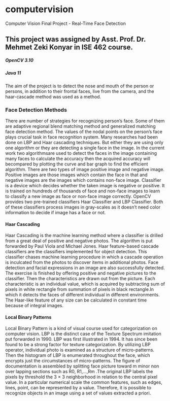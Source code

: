 # computervision
Computer Vision Final Project - Real-Time Face Detection

## This project was assigned by Asst. Prof. Dr. Mehmet Zeki Konyar in ISE 462 course.
##### OpenCV 3.10
##### Java 11
The aim of the project is to detect the nose and mouth of the person or persons, in addition to their frontal faces, live from the camera, and the haar-cascade method was used as a method.

### Face Detection Methods
There are number of strategies for recognizing person’s face. Some of them are adaptive regional blend matching method and generalized matching face detection method. The values of the nodal points on the person’s face plays crucial task in face recognition system. Many researches had been done on LBP and Haar cascading techniques. But either they are using only one algorithm or they are detecting a single face in the image. In the current work two algorithmsare
used to detect the faces in the image containing many faces to calculate the accuracy then the acquired accuracy will becompared by plotting the curve and bar graph to find the efficient algorithm.
There are two types of image positive image and negative image. Positive images are those images which contain the face in that and negative images are the images which contains non-face image. Classifier is a device which decides whether the taken image is negative or positive. It is trained on hundreds of thousands of face and non-face images to learn to classify a new image as face or non-face image correctly. OpenCV provides two pre-trained classifiers Haar Classifier and LBP Classifier. Both
of these classifiers process images in gray-scales as it doesn’t need color information to decide if image has a face or not.

#### Haar Cascading
Haar Cascading is the machine learning method where a classifier is drilled from a great deal of positive and negative photos. The algorithm is put forwarded by Paul Viola and Michael Jones. Haar feature-based cascade classifiers are the classifiers implemented for object detection. This classifier chases machine learning procedure in which a cascade operation is inculcated from the photos to discover items in additional photos. Face detection and facial expressions in an image are also successfully detected. The exercise is finished by offering positive and negative pictures to the classifier. Then the characteristics are drawn out from the picture. Each characteristic is an individual value, which is acquired by subtracting sum of pixels in white rectangle from summation of pixels in black rectangle.In which it detects the faces of different individual in different environments. The Haar-like feature of any size can be calculated in constant time because of integral images.

#### Local Binary Patterns
Local Binary Pattern is a kind of visual course used for categorization on computer vision. LBP is the distinct case of the Texture Spectrum imitation put forwarded in 1990. LBP was first illustrated in 1994. It has since been found to be a strong factor for texture categorization. By utilizing LBP operator, individual photo is examined as a structure of micro-patterns. Then the histogram of LBP is enumerated throughout the face, which encrypts just the circumstances of micro-patterns. The figure of documentation is assembled by splitting face picture toward m minor non over lapping sections such as R0, R1,...,Rm .The original LBP labels the pixels by
threshold the 3 × 3 neighborhood in relation to the central pixel value. In a particular numerical scale the common features, such as edges, lines, point, can be represented by a value. Therefore, it is possible to recognize objects in an image using a set of values extracted a priori.
